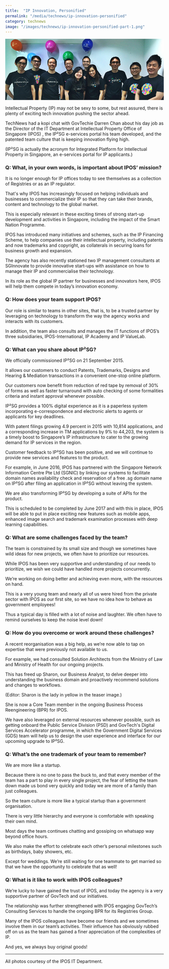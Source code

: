 ```yaml
---
title:  "IP Innovation, Personified"
permalink: "/media/technews/ip-innovation-personified"
category: technews
image: "/images/technews/ip-innovation-personified-part-1.png"
---
```


![IP innovation, personified](/images/technews/ip-innovation-personified-part-1.png)

Intellectual Property (IP) may not be sexy to some, but rest assured, there is plenty of exciting tech innovation pushing the sector ahead.

TechNews had a kopi chat with GovTechie Darren Chan about his day job as the Director of the IT Department at Intellectual Property Office of Singapore (IPOS) , the IP²SG e-services portal his team developed, and the patented team culture that is keeping innovation flying high.

(IP²SG is actually the acronym for Integrated Platform for Intellectual Property in Singapore, an e-services portal for IP applicants.)

### **Q: What, in your own words, is important about IPOS’ mission?**

It is no longer enough for IP offices today to see themselves as a collection of Registries or as an IP regulator.

That's why IPOS has increasingly focused on helping individuals and businesses to commercialize their IP so that they can take their brands, content and technology to the global market.

This is especially relevant in these exciting times of strong start-up development and activities in Singapore, including the impact of the Smart Nation Programme.

IPOS has introduced many initiatives and schemes, such as the IP Financing Scheme, to help companies use their intellectual property, including patents and now trademarks and copyright, as collaterals in securing loans for business growth and expansion.

The agency has also recently stationed two IP management consultants at SGInnovate to provide innovative start-ups with assistance on how to manage their IP and commercialise their technology.

In its role as the global IP partner for businesses and innovators here, IPOS will help them compete in today’s innovation economy.

### **Q: How does your team support IPOS?**
Our role is similar to teams in other sites, that is, to be a trusted partner by leveraging on technology to transform the way the agency works and interacts with its customers.

In addition, the team also consults and manages the IT functions of IPOS’s three subsidiaries, IPOS-International, IP Academy and IP ValueLab.

### **Q: What can you share about IP²SG?**
We officially commissioned IP²SG on 21 September 2015. 

It allows our customers to conduct Patents, Trademarks, Designs and Hearing & Mediation transactions in a convenient one-stop online platform.

Our customers now benefit from reduction of red tape by removal of 30% of forms as well as faster turnaround with auto checking of some formalities criteria and instant approval whenever possible.

IP²SG provides a 100% digital experience as it is a paperless system incorporating e-correspondence and electronic alerts to agents or applicants for key deadlines.

With patent filings growing 4.9 percent in 2015 with 10,814 applications, and a corresponding increase in TM applications by 9% to 44,203, the system is a timely boost to Singapore’s IP infrastructure to cater to the growing demand for IP services in the region.

Customer feedback to IP²SG has been positive, and we will continue to provide new services and features to the product.

For example, in June 2016, IPOS has partnered with the Singapore Network Information Centre Pte Ltd (SGNIC) by linking our systems to facilitate domain names availability check and reservation of a free .sg domain name on IP²SG after filing an application in IP²SG without leaving the system.

We are also transforming IP²SG by developing a suite of APIs for the product.

This is scheduled to be completed by June 2017 and with this in place, IPOS will be able to put in place exciting new features such as mobile apps, enhanced image search and trademark examination processes with deep learning capabilities.

### **Q: What are some challenges faced by the team?**
The team is constrained by its small size and though we sometimes have wild ideas for new projects, we often have to prioritize our resources.

While IPOS has been very supportive and understanding of our needs to prioritize, we wish we could have handled more projects concurrently.

We’re working on doing better and achieving even more, with the resources on hand.

This is a very young team and nearly all of us were hired from the private sector with IPOS as our first site, so we have no idea how to behave as government employees!

Thus a typical day is filled with a lot of noise and laughter. We often have to remind ourselves to keep the noise level down!

### **Q: How do you overcome or work around these challenges?**
A recent reorganisation was a big help, as we’re now able to tap on expertise that were previously not available to us.

For example, we had consulted Solution Architects from the Ministry of Law and Ministry of Health for our ongoing projects.

This has freed up Sharon, our Business Analyst, to delve deeper into understanding the business domain and proactively recommend solutions and changes to workflows.

(Editor: Sharon is the lady in yellow in the teaser image.)

She is now a Core Team member in the ongoing Business Process Reengineering (BPR) for IPOS.

We have also leveraged on external resources whenever possible, such as getting onboard the Public Service Division (PSD) and GovTech's Digital Services Accelerator programme, in which the Government Digital Services (GDS) team will help us to design the user experience and interface for our upcoming upgrade to IP²SG.

### **Q: What’s the one trademark of your team to remember?**
We are more like a startup.

Because there is no one to pass the buck to, and that every member of the team has a part to play in every single project, the fear of letting the team down made us bond very quickly and today we are more of a family than just colleagues.

So the team culture is more like a typical startup than a government organisation.

There is very little hierarchy and everyone is comfortable with speaking their own mind.

Most days the team continues chatting and gossiping on whatsapp way beyond office hours.

We also make the effort to celebrate each other’s personal milestones such as birthdays, baby showers, etc.

Except for weddings. We’re still waiting for one teammate to get married so that we have the opportunity to celebrate that as well!

### **Q: What is it like to work with IPOS colleagues?**
We’re lucky to have gained the trust of IPOS, and today the agency is a very supportive partner of GovTech and our initiatives.

The relationship was further strengthened with IPOS engaging GovTech’s Consulting Services to handle the ongoing BPR for its Registries Group.  

Many of the IPOS colleagues have become our friends and we sometimes involve them in our team’s activities. Their influence has obviously rubbed off on us as the team has gained a finer appreciation of the complexities of IP. 

And yes, we always buy original goods!

---

All photos courtesy of the IPOS IT Department.
